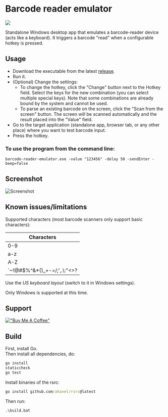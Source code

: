# Barcode reader emulator

[<img src="https://github.com/oxcafedead/barcode-reader-emulator/raw/main/docs/barcode-emulator-logo.png">](https://oxcafedead.github.io/barcode-reader-emulator/)

Standalone Windows desktop app that emulates a barcode-reader device (acts like a keyboard). It triggers a barcode "read" when a configurable hotkey is pressed.

## Usage

- Download the executable from the latest [release](https://github.com/oxcafedead/barcode-reader-emulator/releases). 
- Run it.
- (Optional) Change the settings:
    - To change the hotkey, click the "Change" button next to the Hotkey field. Select the keys for the new combination (you can select multiple special keys). Note that some combinations are already bound by the system and cannot be used.
    - To parse an existing barcode on the screen, click the "Scan from the screen" button. The screen will be scanned automatically and the result placed into the "Value" field.
- Go to the target application (standalone app, browser tab, or any other place) where you want to test barcode input.
- Press the hotkey.

### To use the program from the command line:

```
barcode-reader-emulator.exe -value "123456" -delay 50 -sendEnter -beep=false
```

## Screenshot
![Screenshot](docs/screenshot.jpg)

## Known issues/limitations

Supported characters (most barcode scanners only support basic characters):

| Characters  |
| ------------- |
| 0-9  |
| a-z  |
| A-Z  |
| \`~!@#$%^&*()_+-=&sol;;',.&bsol;:"<>? |

Use the _US keyboard layout_ (switch to it in Windows settings).

Only Windows is supported at this time.

## Support
[!["Buy Me A Coffee"](https://www.buymeacoffee.com/assets/img/custom_images/orange_img.png)](https://www.buymeacoffee.com/vozhdaenko)

## Build
First, install Go.\
Then install all dependencies, do:
```cmd
go install
staticcheck
go test
```
Install binaries of the rsrc:
```cmd
go install github.com/akavel/rsrc@latest
```
Then run:
```
.\build.bat
```
